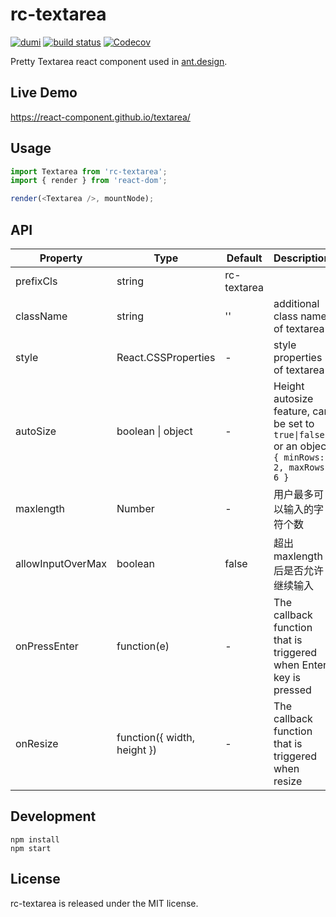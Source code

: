 # rc-textarea

[![dumi](https://img.shields.io/badge/docs%20by-dumi-blue?style=flat-square)](https://github.com/umijs/dumi) [![build status][github-actions-image]][github-actions-url] [![Codecov][codecov-image]][codecov-url]

[github-actions-image]: https://github.com/react-component/textarea/workflows/CI/badge.svg
[github-actions-url]: https://github.com/react-component/textarea/actions
[codecov-image]: https://img.shields.io/codecov/c/github/react-component/textarea/master.svg?style=flat-square
[codecov-url]: https://codecov.io/gh/react-component/textarea/branch/master
[david-url]: https://david-dm.org/react-component/textarea
[david-image]: https://david-dm.org/react-component/textarea/status.svg?style=flat-square
[david-dev-url]: https://david-dm.org/react-component/textarea?type=dev
[david-dev-image]: https://david-dm.org/react-component/textarea/dev-status.svg?style=flat-square

Pretty Textarea react component used in [ant.design](https://ant.design).

## Live Demo

https://react-component.github.io/textarea/

## Usage

```js
import Textarea from 'rc-textarea';
import { render } from 'react-dom';

render(<Textarea />, mountNode);
```

## API

| Property          | Type                        | Default     | Description                                                                                    |
| ----------------- | --------------------------- | ----------- | ---------------------------------------------------------------------------------------------- |
| prefixCls         | string                      | rc-textarea |                                                                                                |
| className         | string                      | ''          | additional class name of textarea                                                              |
| style             | React.CSSProperties         | -           | style properties of textarea                                                                   |
| autoSize          | boolean \| object           | -           | Height autosize feature, can be set to `true\|false` or an object `{ minRows: 2, maxRows: 6 }` |
| maxlength         | Number                      | -           | 用户最多可以输入的字符个数                                                                     |
| allowInputOverMax | boolean                     | false       | 超出 maxlength 后是否允许继续输入                                                              |
| onPressEnter      | function(e)                 | -           | The callback function that is triggered when Enter key is pressed                              |
| onResize          | function({ width, height }) | -           | The callback function that is triggered when resize                                            |

## Development

```
npm install
npm start
```

## License

rc-textarea is released under the MIT license.
